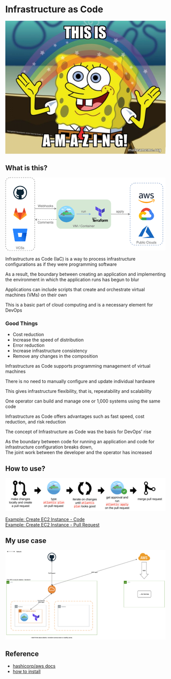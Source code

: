# Infrastructure as Code

![AMAZING](./Images/amazing.jpeg)

## What is this?

![introduce 1](./Images/introduce_1.png)

Infrastructure as Code (IaC) is a way to process infrastructure configurations as if they were programming software

As a result, the boundary between creating an application and implementing the environment in which the application runs has begun to blur

Applications can include scripts that create and orchestrate virtual machines (VMs) on their own

This is a basic part of cloud computing and is a necessary element for DevOps

### Good Things

* Cost reduction
* Increase the speed of distribution
* Error reduction
* Increase infrastructure consistency
* Remove any changes in the composition

Infrastructure as Code supports programming management of virtual machines

There is no need to manually configure and update individual hardware

This gives infrastructure flexibility, that is, repeatability and scalability

One operator can build and manage one or 1,000 systems using the same code

Infrastructure as Code offers advantages such as fast speed, cost reduction, and risk reduction

The concept of Infrastructure as Code was the basis for DevOps' rise

As the boundary between code for running an application and code for infrastructure configuration breaks down,  
The joint work between the developer and the operator has increased

## How to use?

![introduce 2](./Images/introduce_2.png)

[Example: Create EC2 Instance - Code](./Example/ec2.tf.backup)  
[Example: Create EC2 Instance - Pull Request](https://github.com/rhea-so-lab/Infrastructure-as-Code/pull/66)

## My use case

![my use case](./Images/my_use_case.png)

## Reference

* [hashicorp/aws docs](https://registry.terraform.io/providers/hashicorp/aws/latest/docs)
* [how to install](https://blog.naver.com/rhea31/222654945513)
